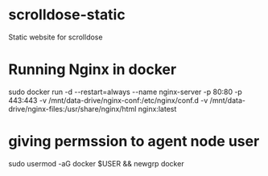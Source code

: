 # scrolldose-static
Static website for scrolldose

# Running Nginx in docker
sudo docker run -d --restart=always --name nginx-server -p 80:80 -p 443:443 -v /mnt/data-drive/nginx-conf:/etc/nginx/conf.d -v /mnt/data-drive/nginx-files:/usr/share/nginx/html nginx:latest

# giving permssion to agent node user
sudo usermod -aG docker $USER && newgrp docker

#
